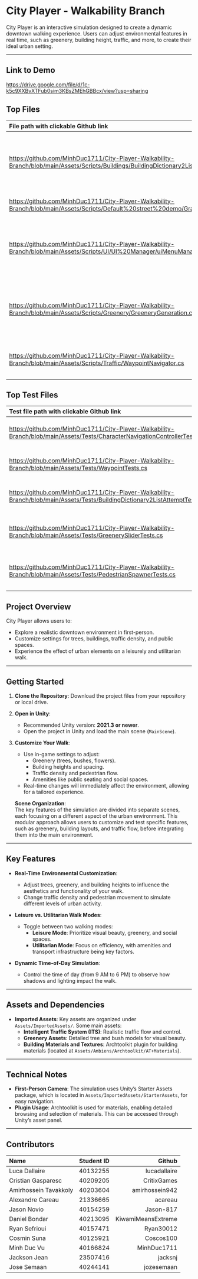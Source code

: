 # City Player - Walkability Branch

City Player is an interactive simulation designed to create a dynamic downtown walking experience. Users can adjust environmental features in real time, such as greenery, building height, traffic, and more, to create their ideal urban setting.

---
## Link to Demo

https://drive.google.com/file/d/1c-k5c9XXBvXTFub0sim3KBsZMEhGBBcx/view?usp=sharing

## Top Files

| File path with clickable Github link | Purpose |
| :---         |     :---:      |  
| https://github.com/MinhDuc1711/City-Player-Walkability-Branch/blob/main/Assets/Scripts/Buildings/BuildingDictionary2ListAttempt.cs      | Controls the variety of buildings along the street based on the slider value.    |
| https://github.com/MinhDuc1711/City-Player-Walkability-Branch/blob/main/Assets/Scripts/Default%20street%20demo/GrassStrip.cs   |Controls grass strip dynamically| 
| https://github.com/MinhDuc1711/City-Player-Walkability-Branch/blob/main/Assets/Scripts/UI/UI%20Manager/uiMenuManager.cs       | Control and manage the ui menus so that there is never 2 UIs at the same time | 
| https://github.com/MinhDuc1711/City-Player-Walkability-Branch/blob/main/Assets/Scripts/Greenery/GreeneryGeneration.cs   | Generates the greenery with the selection of assets of trees and flower pots | 
| https://github.com/MinhDuc1711/City-Player-Walkability-Branch/blob/main/Assets/Scripts/Traffic/WaypointNavigator.cs  | Allows the traffic system to follow the waypoints | 


## Top Test Files

| Test file path with clickable Github link | Purpose |
| :---         |     :---:      |  
| https://github.com/MinhDuc1711/City-Player-Walkability-Branch/blob/main/Assets/Tests/CharacterNavigationControllerTests.cs | Test Character Navigation Controller |
| https://github.com/MinhDuc1711/City-Player-Walkability-Branch/blob/main/Assets/Tests/WaypointTests.cs | Test Waypoints in Traffic System | 
| https://github.com/MinhDuc1711/City-Player-Walkability-Branch/blob/main/Assets/Tests/BuildingDictionary2ListAttemptTest.cs | Test Change in building density  | 
| https://github.com/MinhDuc1711/City-Player-Walkability-Branch/blob/main/Assets/Tests/GreenerySliderTests.cs | Test Greenery generation and deletion  | 
| https://github.com/MinhDuc1711/City-Player-Walkability-Branch/blob/main/Assets/Tests/PedestrianSpawnerTests.cs | Test Spawning of Pedestrians on Street | 

## Project Overview

City Player allows users to:
- Explore a realistic downtown environment in first-person.
- Customize settings for trees, buildings, traffic density, and public spaces.
- Experience the effect of urban elements on a leisurely and utilitarian walk.

---

## Getting Started

1. **Clone the Repository**: Download the project files from your repository or local drive.

2. **Open in Unity**:
   - Recommended Unity version: **2021.3 or newer**.
   - Open the project in Unity and load the main scene (`MainScene`).

3. **Customize Your Walk**:
   - Use in-game settings to adjust:
     - Greenery (trees, bushes, flowers).
     - Building heights and spacing.
     - Traffic density and pedestrian flow.
     - Amenities like public seating and social spaces.
   - Real-time changes will immediately affect the environment, allowing for a tailored experience.

   **Scene Organization**:  
   The key features of the simulation are divided into separate scenes, each focusing on a different aspect of the urban environment. This modular approach allows users to customize and test specific features, such as greenery, building layouts, and traffic flow, before integrating them into the main environment.

---

## Key Features

- **Real-Time Environmental Customization**:
  - Adjust trees, greenery, and building heights to influence the aesthetics and functionality of your walk.
  - Change traffic density and pedestrian movement to simulate different levels of urban activity.

- **Leisure vs. Utilitarian Walk Modes**:
  - Toggle between two walking modes:
    - **Leisure Mode**: Prioritize visual beauty, greenery, and social spaces.
    - **Utilitarian Mode**: Focus on efficiency, with amenities and transport infrastructure being key factors.

- **Dynamic Time-of-Day Simulation**:
  - Control the time of day (from 9 AM to 6 PM) to observe how shadows and lighting impact the walk.

---


## Assets and Dependencies

- **Imported Assets**: Key assets are organized under `Assets/ImportedAssets/`. Some main assets:
  - **Intelligent Traffic System (ITS)**: Realistic traffic flow and control.
  - **Greenery Assets**: Detailed tree and bush models for visual beauty.
  - **Building Materials and Textures**: Archtoolkit plugin for building materials (located at `Assets/Ambiens/Archtoolkit/AT+Materials`).

---

## Technical Notes

- **First-Person Camera**: The simulation uses Unity’s Starter Assets package, which is located in `Assets/ImportedAssets/StarterAssets`, for easy navigation.
- **Plugin Usage**: Archtoolkit is used for materials, enabling detailed browsing and selection of materials. This can be accessed through Unity’s asset panel.
  
---

## Contributors

| Name | Student ID | Github |
| :---         |     :---:      |          ---: |
| Luca Dallaire          | 40132255  | lucadallaire |
| Cristian Gasparesc     | 40209205  | CritixGames |
| Amirhossein Tavakkoly  | 40203604  | amirhossein942 |
| Alexandre Careau       | 21336665  | acareau |
| Jason Novio            | 40154259  | Jason-817 |
| Daniel Bondar          | 40213095  | KiwamiMeansExtreme |
| Ryan Sefrioui          | 40157471  | Ryan30012 |
| Cosmin Suna            | 40125921  | Coscos100 |
| Minh Duc Vu            | 40166824  | MinhDuc1711 |
| Jackson Jean           | 23507416  | jacksnj |
| Jose Semaan            | 40244141  | jozesemaan |

